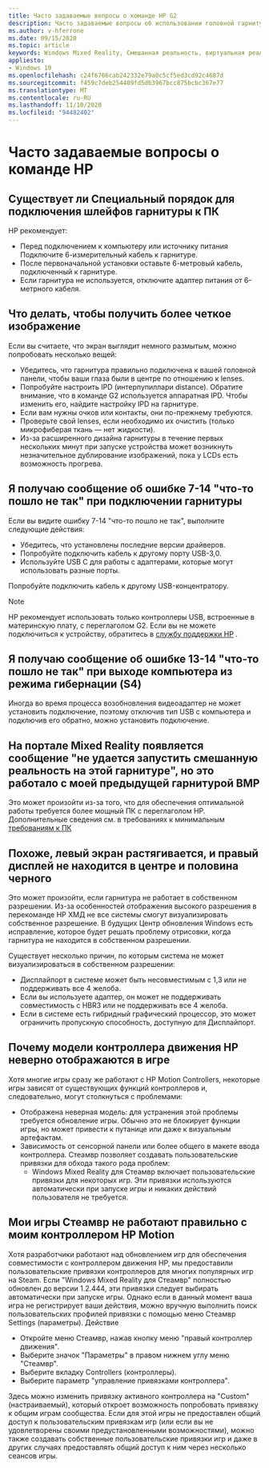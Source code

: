 ```yaml
---
title: Часто задаваемые вопросы о команде HP G2
description: Часто задаваемые вопросы об использовании головной гарнитуры команды HP
ms.author: v-hferrone
ms.date: 09/15/2020
ms.topic: article
keywords: Windows Mixed Reality, Смешанная реальность, виртуальная реальность, VR, MR, устранение неполадок, ошибки, Справка, поддержка, производительность
appliesto:
- Windows 10
ms.openlocfilehash: c24f6766cab242332e79a0c5cf5ed3cd92c4687d
ms.sourcegitcommit: f459c7deb254409fd5db3967bcc875bcbc367e77
ms.translationtype: MT
ms.contentlocale: ru-RU
ms.lasthandoff: 11/10/2020
ms.locfileid: "94482402"
---
```

# <a name="hp-reverb-g2-frequently-asked-questions"></a>Часто задаваемые вопросы о команде HP

## <a name="is-there-a-specific-order-i-should-follow-to-connect-my-headset-cables-to-a-pc"></a>Существует ли Специальный порядок для подключения шлейфов гарнитуры к ПК

HP рекомендует:

- Перед подключением к компьютеру или источнику питания Подключите 6-измерительный кабель к гарнитуре.
- После первоначальной установки оставьте 6-метровый кабель, подключенный к гарнитуре.
- Если гарнитура не используется, отключите адаптер питания от 6-метрного кабеля.

## <a name="what-should-i-do-to-get-a-crisper-image"></a>Что делать, чтобы получить более четкое изображение

Если вы считаете, что экран выглядит немного размытым, можно попробовать несколько вещей:

- Убедитесь, что гарнитура правильно подключена к вашей головной панели, чтобы ваши глаза были в центре по отношению к lenses.
- Попробуйте настроить IPD (интерпупиллари distance). Обратите внимание, что в команде G2 используется аппаратная IPD. Чтобы изменить его, найдите настройку IPD на гарнитуре.
- Если вам нужны очков или контакты, они по-прежнему требуются.
- Проверьте свой lenses, если необходимо их очистить (только микрофиберая ткань — нет жидкости).
- Из-за расширенного дизайна гарнитуры в течение первых нескольких минут при запуске устройства может возникнуть незначительное дублирование изображений, пока у LCDs есть возможность прогрева.

## <a name="i-am-getting-a-7-14-something-went-wrong-error-when-i-plug-in-my-headset"></a>Я получаю сообщение об ошибке 7-14 "что-то пошло не так" при подключении гарнитуры

Если вы видите ошибку 7-14 "что-то пошло не так", выполните следующие действия:

- Убедитесь, что установлены последние версии драйверов.
- Попробуйте подключить кабель к другому порту USB-3,0.
- Используйте USB C для работы с адаптерами, которые могут использовать разные порты.

Попробуйте подключить кабель к другому USB-концентратору.  

> [!NOTE]
> HP рекомендует использовать только контроллеры USB, встроенные в материнскую плату, с переглаголом G2.
> Если вы не можете подключиться к устройству, обратитесь в [службу поддержки HP](https://support.hp.com/us-en) .

## <a name="i-am-getting-a-13-14-something-went-wrong-error-when-my-pc-resumes-from-hibernate-s4"></a>Я получаю сообщение об ошибке 13-14 "что-то пошло не так" при выходе компьютера из режима гибернации (S4)

Иногда во время процесса возобновления видеоадаптер не может установить подключение, поэтому отключив тип USB с компьютера и подключив его обратно, можно установить подключение.

## <a name="the-mixed-reality-portal-says-cant-run-mixed-reality-on-this-headset-but-this-worked-fine-with-my-previous-wmr-headset"></a>На портале Mixed Reality появляется сообщение "не удается запустить смешанную реальность на этой гарнитуре", но это работало с моей предыдущей гарнитурой ВМР

Это может произойти из-за того, что для обеспечения оптимальной работы требуется более мощный ПК с переглаголом HP. Дополнительные сведения см. в требованиях к минимальным [требованиям к ПК](windows-mixed-reality-minimum-pc-hardware-compatibility-guidelines.md)

## <a name="it-looks-like-my-left-display-is-stretched-and-the-right-display-is-off-centered-and-half-black"></a>Похоже, левый экран растягивается, и правый дисплей не находится в центре и половина черного

Это может произойти, если гарнитура не работает в собственном разрешении. Из-за особенностей отображения высокого разрешения в перекоманде HP ХМД не все системы смогут визуализировать собственное разрешение. В будущих Центр обновления Windows есть исправление, которое будет решать проблему отрисовки, когда гарнитура не находится в собственном разрешении.

Существует несколько причин, по которым система не может визуализироваться в собственном разрешении:

- Дисплайпорт в системе может быть несовместимым с 1,3 или не поддерживать все 4 желоба.
- Если вы используете адаптер, он может не поддерживать совместимость с HBR3 или не поддерживать все 4 желоба.
- Если в системе есть гибридный графический процессор, это может ограничить пропускную способность, доступную для Дисплайпорт.

## <a name="why-are-my-hp-motion-controller-models-not-showing-up-correctly-in-a-game"></a>Почему модели контроллера движения HP неверно отображаются в игре

Хотя многие игры сразу же работают с HP Motion Controllers, некоторые игры зависят от существующих функций контроллеров и, следовательно, могут столкнуться с проблемами:

- Отображена неверная модель: для устранения этой проблемы требуется обновление игры. Обычно это не блокирует функции игры, но может привести к путанице или даже к визуальным артефактам.
- Зависимость от сенсорной панели или более общего в макете ввода контроллера. Стеамвр позволяет создавать пользовательские привязки для обхода такого рода проблем:
    - Windows Mixed Reality для Стеамвр включает пользовательские привязки для некоторых игр. Эти привязки используются автоматически при запуске игры и никаких действий пользователя не требуется.

## <a name="my-steamvr-games-dont-appear-to-work-correctly-with-my-hp-motion-controllers"></a>Мои игры Стеамвр не работают правильно с моим контроллером HP Motion

Хотя разработчики работают над обновлением игр для обеспечения совместимости с контроллером движения HP, мы предоставили пользовательские привязки контроллеров для многих популярных игр на Steam. Если "Windows Mixed Reality для Стеамвр" полностью обновлен до версии 1.2.444, эти привязки следует выбирать автоматически при запуске игры. Однако если в данный момент ваша игра не регистрирует ваши действия, можно вручную выполнить поиск пользовательских профилей привязки с помощью меню Стеамвр Settings (параметры).
Действие

- Откройте меню Стеамвр, нажав кнопку меню "правый контроллер движения".
- Выберите значок "Параметры" в правом нижнем углу меню "Стеамвр".
- Выберите вкладку Controllers (контроллеры).
- Выберите параметр "управление привязками контроллера".

Здесь можно изменить привязку активного контроллера на "Custom" (настраиваемый), который откроет возможность попробовать привязку к общим играм сообщества.
Если для этой игры не предоставлен общий доступ к пользовательским привязкам игр (или если вы не удовлетворены своими предустановленными возможностями), можно также создавать собственные пользовательские привязки игр и даже в других случаях предоставлять общий доступ к ним через несколько сеансов игры.